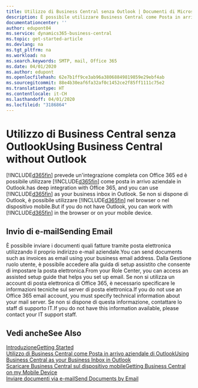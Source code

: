```yaml
---
title: Utilizzo di Business Central senza Outlook | Documenti di Microsoft
description: È possibile utilizzare Business Central come Posta in arrivo aziendale in Outlook perché è possibile integrarlo con Office 365; tuttavia, è anche possibile non utilizzare Outlook e usare invece un browser o il dispositivo mobile.
documentationcenter: ''
author: edupont04
ms.service: dynamics365-business-central
ms.topic: get-started-article
ms.devlang: na
ms.tgt_pltfrm: na
ms.workload: na
ms.search.keywords: SMTP, mail, Office 365
ms.date: 04/01/2020
ms.author: edupont
ms.openlocfilehash: 62e7b1ff9ce3ab96a38068849819859e29ebf4ab
ms.sourcegitcommit: 88e4b30eaf6fa32af0c1452ce2f85ff1111c75e2
ms.translationtype: HT
ms.contentlocale: it-CH
ms.lasthandoff: 04/01/2020
ms.locfileid: "3186864"
---
```

# <a name="using-business-central-without-outlook"></a><span data-ttu-id="e7c5e-103">Utilizzo di Business Central senza Outlook</span><span class="sxs-lookup"><span data-stu-id="e7c5e-103">Using Business Central without Outlook</span></span>
[!INCLUDE[d365fin](includes/d365fin_md.md)] <span data-ttu-id="e7c5e-104">prevede un'integrazione completa con Office 365 ed è possibile utilizzare [!INCLUDE[d365fin](includes/d365fin_md.md)] come posta in arrivo aziendale in Outlook.</span><span class="sxs-lookup"><span data-stu-id="e7c5e-104">has deep integration with Office 365, and you can use [!INCLUDE[d365fin](includes/d365fin_md.md)] as your business inbox in Outlook.</span></span> <span data-ttu-id="e7c5e-105">Se non si dispone di Outlook, è possibile utilizzare [!INCLUDE[d365fin](includes/d365fin_md.md)] nel browser o nel dispositivo mobile.</span><span class="sxs-lookup"><span data-stu-id="e7c5e-105">But if you do not have Outlook, you can work with [!INCLUDE[d365fin](includes/d365fin_md.md)] in the browser or on your mobile device.</span></span>  

## <a name="sending-email"></a><span data-ttu-id="e7c5e-106">Invio di e-mail</span><span class="sxs-lookup"><span data-stu-id="e7c5e-106">Sending Email</span></span>
<span data-ttu-id="e7c5e-107">È possibile inviare i documenti quali fatture tramite posta elettronica utilizzando il proprio indirizzo e-mail aziendale.</span><span class="sxs-lookup"><span data-stu-id="e7c5e-107">You can send documents such as invoices as email using your business email address.</span></span> <span data-ttu-id="e7c5e-108">Dalla Gestione ruolo utente, è possibile accedere alla guida di setup assistito che consente di impostare la posta elettronica.</span><span class="sxs-lookup"><span data-stu-id="e7c5e-108">From your Role Center, you can access an assisted setup guide that helps you set up email.</span></span> <span data-ttu-id="e7c5e-109">Se non si utilizza un account di posta elettronica di Office 365, è necessario specificare le informazioni tecniche sul server di posta elettronica.</span><span class="sxs-lookup"><span data-stu-id="e7c5e-109">If you do not use an Office 365 email account, you must specify technical information about your mail server.</span></span> <span data-ttu-id="e7c5e-110">Se non si dispone di questa informazione, contattare lo staff di supporto IT.</span><span class="sxs-lookup"><span data-stu-id="e7c5e-110">If you do not have this information available, please contact your IT support staff.</span></span>  


## <a name="see-also"></a><span data-ttu-id="e7c5e-111">Vedi anche</span><span class="sxs-lookup"><span data-stu-id="e7c5e-111">See Also</span></span>
[<span data-ttu-id="e7c5e-112">Introduzione</span><span class="sxs-lookup"><span data-stu-id="e7c5e-112">Getting Started</span></span>](product-get-started.md)  
[<span data-ttu-id="e7c5e-113">Utilizzo di Business Central come Posta in arrivo aziendale di Outlook</span><span class="sxs-lookup"><span data-stu-id="e7c5e-113">Using Business Central as your Business Inbox in Outlook</span></span>](admin-outlook.md)  
[<span data-ttu-id="e7c5e-114">Scaricare Business Central sul dispositivo mobile</span><span class="sxs-lookup"><span data-stu-id="e7c5e-114">Getting Business Central on my Mobile Device</span></span>](install-mobile-app.md)  
[<span data-ttu-id="e7c5e-115">Inviare documenti via e-mail</span><span class="sxs-lookup"><span data-stu-id="e7c5e-115">Send Documents by Email</span></span>](ui-how-send-documents-email.md)
